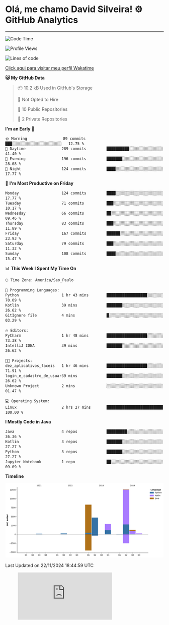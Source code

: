 
# Olá, me chamo David Silveira! ⚙️ GitHub Analytics

---
<!--START_SECTION:waka-->
![Code Time](http://img.shields.io/badge/Code%20Time-215%20hrs%202%20mins-blue)

![Profile Views](http://img.shields.io/badge/Profile%20Views-39-blue)

![Lines of code](https://img.shields.io/badge/From%20Hello%20World%20I%27ve%20Written-30.3%20thousand%20lines%20of%20code-blue)

[Click aqui para visitar meu perfil Wakatime](https://wakatime.com/@DavidSilveira80)

**🐱 My GitHub Data** 

> 📦 10.2 kB Used in GitHub's Storage 
 > 
> 🚫 Not Opted to Hire
 > 
> 📜 10 Public Repositories 
 > 
> 🔑 2 Private Repositories 
 > 
**I'm an Early 🐤** 

```text
🌞 Morning                89 commits          ███░░░░░░░░░░░░░░░░░░░░░░   12.75 % 
🌆 Daytime                289 commits         ██████████░░░░░░░░░░░░░░░   41.40 % 
🌃 Evening                196 commits         ███████░░░░░░░░░░░░░░░░░░   28.08 % 
🌙 Night                  124 commits         ████░░░░░░░░░░░░░░░░░░░░░   17.77 % 
```
📅 **I'm Most Productive on Friday** 

```text
Monday                   124 commits         ████░░░░░░░░░░░░░░░░░░░░░   17.77 % 
Tuesday                  71 commits          ███░░░░░░░░░░░░░░░░░░░░░░   10.17 % 
Wednesday                66 commits          ██░░░░░░░░░░░░░░░░░░░░░░░   09.46 % 
Thursday                 83 commits          ███░░░░░░░░░░░░░░░░░░░░░░   11.89 % 
Friday                   167 commits         ██████░░░░░░░░░░░░░░░░░░░   23.93 % 
Saturday                 79 commits          ███░░░░░░░░░░░░░░░░░░░░░░   11.32 % 
Sunday                   108 commits         ████░░░░░░░░░░░░░░░░░░░░░   15.47 % 
```


📊 **This Week I Spent My Time On** 

```text
🕑︎ Time Zone: America/Sao_Paulo

💬 Programming Languages: 
Python                   1 hr 43 mins        ██████████████████░░░░░░░   70.09 % 
Kotlin                   39 mins             ███████░░░░░░░░░░░░░░░░░░   26.62 % 
GitIgnore file           4 mins              █░░░░░░░░░░░░░░░░░░░░░░░░   03.29 % 

🔥 Editors: 
PyCharm                  1 hr 48 mins        ██████████████████░░░░░░░   73.38 % 
IntelliJ IDEA            39 mins             ███████░░░░░░░░░░░░░░░░░░   26.62 % 

🐱‍💻 Projects: 
dez_aplicativos_faceis   1 hr 46 mins        ██████████████████░░░░░░░   71.91 % 
login_e_cadastro_de_usuar39 mins             ███████░░░░░░░░░░░░░░░░░░   26.62 % 
Unknown Project          2 mins              ░░░░░░░░░░░░░░░░░░░░░░░░░   01.47 % 

💻 Operating System: 
Linux                    2 hrs 27 mins       █████████████████████████   100.00 % 
```

**I Mostly Code in Java** 

```text
Java                     4 repos             █████████░░░░░░░░░░░░░░░░   36.36 % 
Kotlin                   3 repos             ███████░░░░░░░░░░░░░░░░░░   27.27 % 
Python                   3 repos             ███████░░░░░░░░░░░░░░░░░░   27.27 % 
Jupyter Notebook         1 repo              ██░░░░░░░░░░░░░░░░░░░░░░░   09.09 % 
```



**Timeline**

![Lines of Code chart](https://raw.githubusercontent.com/DavidSilveira80/DavidSilveira80/master/assets/bar_graph.png)


 Last Updated on 22/11/2024 18:44:59 UTC
<!--END_SECTION:waka-->

<figure><embed src="https://wakatime.com/share/@DavidSilveira80/8640fafc-a704-4427-94e2-79e1a637c80e.svg"></embed></figure>


